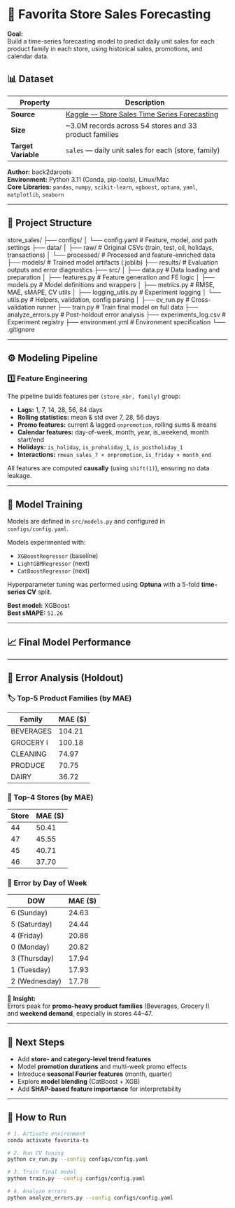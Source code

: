 # 🏪 Favorita Store Sales Forecasting

**Goal:**  
Build a time-series forecasting model to predict daily unit sales for each product family in each store, using historical sales, promotions, and calendar data.

## 📊 Dataset

| Property | Description |
|-----------|--------------|
| **Source** | [Kaggle — Store Sales Time Series Forecasting](https://www.kaggle.com/competitions/store-sales-time-series-forecasting) |
| **Size** | ~3.0M records across 54 stores and 33 product families |
| **Target Variable** | `sales` — daily unit sales for each (store, family) |

**Author:** back2daroots  
**Environment:** Python 3.11 (Conda, pip-tools), Linux/Mac  
**Core Libraries:** `pandas`, `numpy`, `scikit-learn`, `xgboost`, `optuna`, `yaml`, `matplotlib`, `seaborn`

---
## 📂 Project Structure
store_sales/
├── configs/
│   └── config.yaml              # Feature, model, and path settings
├── data/
│   ├── raw/                     # Original CSVs (train, test, oil, holidays, transactions)
│   └── processed/               # Processed and feature-enriched data
├── models/                      # Trained model artifacts (.joblib)
├── results/                     # Evaluation outputs and error diagnostics
├── src/
│   ├── data.py                  # Data loading and preparation
│   ├── features.py              # Feature generation and FE logic
│   ├── models.py                # Model definitions and wrappers
│   ├── metrics.py               # RMSE, MAE, sMAPE, CV utils
│   ├── logging_utils.py         # Experiment logging
│   └── utils.py                 # Helpers, validation, config parsing
│
├── cv_run.py                    # Cross-validation runner
├── train.py                     # Train final model on full data
├── analyze_errors.py            # Post-holdout error analysis
├── experiments_log.csv          # Experiment registry
├── environment.yml              # Environment specification
└── .gitignore

---

## ⚙️ Modeling Pipeline

### 1️⃣ Feature Engineering
The pipeline builds features per `(store_nbr, family)` group:
- **Lags:** 1, 7, 14, 28, 56, 84 days  
- **Rolling statistics:** mean & std over 7, 28, 56 days  
- **Promo features:** current & lagged `onpromotion`, rolling sums & means  
- **Calendar features:** day-of-week, month, year, is_weekend, month start/end  
- **Holidays:** `is_holiday`, `is_preholiday_1`, `is_postholiday_1`  
- **Interactions:** `rmean_sales_7 × onpromotion`, `is_friday × month_end`

All features are computed **causally** (using `shift(1)`), ensuring no data leakage.

---

## 🧠 Model Training

Models are defined in `src/models.py` and configured in `configs/config.yaml`.

Models experimented with:
- `XGBoostRegressor` (baseline)
- `LightGBMRegressor` (next)
- `CatBoostRegressor` (next)

Hyperparameter tuning was performed using **Optuna** with a 5-fold **time-series CV** split.

**Best model:** XGBoost  
**Best sMAPE:** `51.26`

---

## 📈 Final Model Performance

---

## 🧪 Error Analysis (Holdout)

### 🏷️ Top-5 Product Families (by MAE)
| Family     | MAE ($) |
|-------------|---------|
| BEVERAGES   | 104.21  |
| GROCERY I   | 100.18  |
| CLEANING    |  74.97  |
| PRODUCE     |  70.75  |
| DAIRY       |  36.72  |

### 🏬 Top-4 Stores (by MAE)
| Store | MAE ($) |
|--------|----------|
| 44     |  50.41  |
| 47     |  45.55  |
| 45     |  40.71  |
| 46     |  37.70  |

### 📅 Error by Day of Week
| DOW | MAE ($) |
|------|----------|
| 6 (Sunday)   | 24.63 |
| 5 (Saturday) | 24.44 |
| 4 (Friday)   | 20.86 |
| 0 (Monday)   | 20.82 |
| 3 (Thursday) | 17.94 |
| 1 (Tuesday)  | 17.93 |
| 2 (Wednesday)| 17.78 |

🧭 **Insight:**  
Errors peak for **promo-heavy product families** (Beverages, Grocery I)  
and **weekend demand**, especially in stores 44–47.

---

## 🧩 Next Steps

- Add **store- and category-level trend features**  
- Model **promotion durations** and multi-week promo effects  
- Introduce **seasonal Fourier features** (month, quarter)  
- Explore **model blending** (CatBoost + XGB)  
- Add **SHAP-based feature importance** for interpretability  

---

## 🚀 How to Run

```bash
# 1. Activate environment
conda activate favorita-ts

# 2. Run CV tuning
python cv_run.py --config configs/config.yaml

# 3. Train final model
python train.py --config configs/config.yaml

# 4. Analyze errors
python analyze_errors.py --config configs/config.yaml
